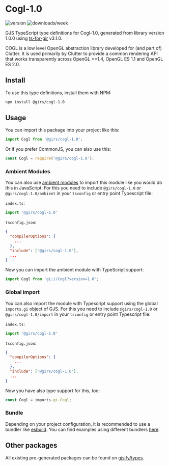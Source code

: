 
# Cogl-1.0

![version](https://img.shields.io/npm/v/@girs/cogl-1.0)
![downloads/week](https://img.shields.io/npm/dw/@girs/cogl-1.0)


GJS TypeScript type definitions for Cogl-1.0, generated from library version 1.0.0 using [ts-for-gir](https://github.com/gjsify/ts-for-gir) v3.1.0.

COGL is a low level OpenGL abstraction library developed for (and part of) Clutter. It is used primarily by Clutter to provide a common rendering API that works transparently across OpenGL >=1.4, OpenGL ES 1.1 and OpenGL ES 2.0.

## Install

To use this type definitions, install them with NPM:
```bash
npm install @girs/cogl-1.0
```

## Usage

You can import this package into your project like this:
```ts
import Cogl from '@girs/cogl-1.0';
```

Or if you prefer CommonJS, you can also use this:
```ts
const Cogl = require('@girs/cogl-1.0');
```

### Ambient Modules

You can also use [ambient modules](https://github.com/gjsify/ts-for-gir/tree/main/packages/cli#ambient-modules) to import this module like you would do this in JavaScript.
For this you need to include `@girs/cogl-1.0` or `@girs/cogl-1.0/ambient` in your `tsconfig` or entry point Typescript file:

`index.ts`:
```ts
import '@girs/cogl-1.0'
```

`tsconfig.json`:
```json
{
  "compilerOptions": {
    ...
  },
  "include": ["@girs/cogl-1.0"],
  ...
}
```

Now you can import the ambient module with TypeScript support: 

```ts
import Cogl from 'gi://Cogl?version=1.0';
```

### Global import

You can also import the module with Typescript support using the global `imports.gi` object of GJS.
For this you need to include `@girs/cogl-1.0` or `@girs/cogl-1.0/import` in your `tsconfig` or entry point Typescript file:

`index.ts`:
```ts
import '@girs/cogl-1.0'
```

`tsconfig.json`:
```json
{
  "compilerOptions": {
    ...
  },
  "include": ["@girs/cogl-1.0"],
  ...
}
```

Now you have also type support for this, too:

```ts
const Cogl = imports.gi.Cogl;
```

### Bundle

Depending on your project configuration, it is recommended to use a bundler like [esbuild](https://esbuild.github.io/). You can find examples using different bundlers [here](https://github.com/gjsify/ts-for-gir/tree/main/examples).

## Other packages

All existing pre-generated packages can be found on [gjsify/types](https://github.com/gjsify/types).

